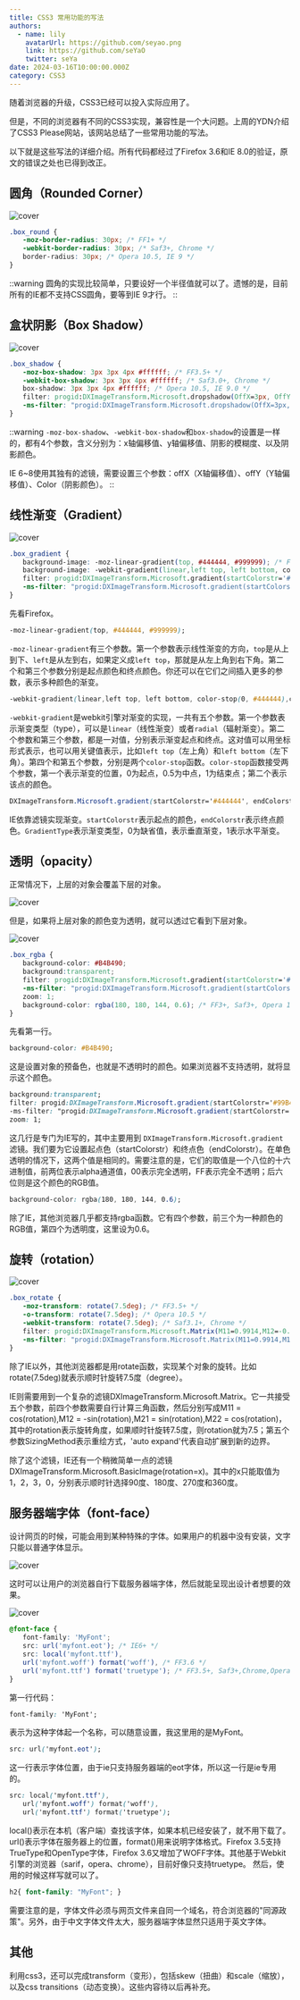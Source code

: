 ```yaml
---
title: CSS3 常用功能的写法
authors:
  - name: lily
    avatarUrl: https://github.com/seyao.png
    link: https://github.com/seYaO
    twitter: seYa
date: 2024-03-16T10:00:00.000Z
category: CSS3
---
```


随着浏览器的升级，CSS3已经可以投入实际应用了。

但是，不同的浏览器有不同的CSS3实现，兼容性是一个大问题。上周的YDN介绍了CSS3 Please网站，该网站总结了一些常用功能的写法。

以下就是这些写法的详细介绍。所有代码都经过了Firefox 3.6和IE 8.0的验证，原文的错误之处也已得到改正。


## 圆角（Rounded Corner）

![cover](/images/blogs/cross-browser_css3_features/bg2010031501.png)

```css
.box_round {
　　-moz-border-radius: 30px; /* FF1+ */
　　-webkit-border-radius: 30px; /* Saf3+, Chrome */
　　border-radius: 30px; /* Opera 10.5, IE 9 */
}
```

::warning 
圆角的实现比较简单，只要设好一个半径值就可以了。遗憾的是，目前所有的IE都不支持CSS圆角，要等到IE 9才行。
::


## 盒状阴影（Box Shadow）

![cover](/images/blogs/cross-browser_css3_features/bg2010031502.png)

```css
.box_shadow {
　　-moz-box-shadow: 3px 3px 4px #ffffff; /* FF3.5+ */
　　-webkit-box-shadow: 3px 3px 4px #ffffff; /* Saf3.0+, Chrome */
　　box-shadow: 3px 3px 4px #ffffff; /* Opera 10.5, IE 9.0 */
　　filter: progid:DXImageTransform.Microsoft.dropshadow(OffX=3px, OffY=3px, Color='#ffffff'); /* IE6,IE7 */
　　-ms-filter: "progid:DXImageTransform.Microsoft.dropshadow(OffX=3px, OffY=3px, Color='#ffffff')"; /* IE8 */
}
```

::warning
`-moz-box-shadow`、`-webkit-box-shadow`和`box-shadow`的设置是一样的，都有4个参数，含义分别为：x轴偏移值、y轴偏移值、阴影的模糊度、以及阴影颜色。

IE 6~8使用其独有的滤镜，需要设置三个参数：offX（X轴偏移值）、offY（Y轴偏移值）、Color（阴影颜色）。
::


## 线性渐变（Gradient）

![cover](/images/blogs/cross-browser_css3_features/bg2010031503.png)

```css
.box_gradient {
　　background-image: -moz-linear-gradient(top, #444444, #999999); /* FF3.6 */
　　background-image: -webkit-gradient(linear,left top, left bottom, color-stop(0, #444444),color-stop(1, #999999)); /* Saf4+, Chrome */
　　filter: progid:DXImageTransform.Microsoft.gradient(startColorstr='#444444', endColorstr='#999999', GradientType='0'); /* IE6,IE7 */
　　-ms-filter: "progid:DXImageTransform.Microsoft.gradient(startColorstr='#444444', endColorstr='#999999',GradientType='0')"; /* IE8 */
}
```

先看Firefox。

```css
-moz-linear-gradient(top, #444444, #999999);
```

`-moz-linear-gradient`有三个参数。第一个参数表示线性渐变的方向，`top`是从上到下、`left`是从左到右，如果定义成`left top`，那就是从左上角到右下角。第二个和第三个参数分别是起点颜色和终点颜色。你还可以在它们之间插入更多的参数，表示多种颜色的渐变。

```css
-webkit-gradient(linear,left top, left bottom, color-stop(0, #444444),color-stop(1, #999999));
```

`-webkit-gradient`是webkit引擎对渐变的实现，一共有五个参数。第一个参数表示渐变类型（type），可以是`linear`（线性渐变）或者`radial`（辐射渐变）。第二个参数和第三个参数，都是一对值，分别表示渐变起点和终点。这对值可以用坐标形式表示，也可以用关键值表示，比如`left top`（左上角）和`left bottom`（左下角）。第四个和第五个参数，分别是两个`color-stop`函数。`color-stop`函数接受两个参数，第一个表示渐变的位置，0为起点，0.5为中点，1为结束点；第二个表示该点的颜色。

```css
DXImageTransform.Microsoft.gradient(startColorstr='#444444', endColorstr='#999999', GradientType='0');
```

IE依靠滤镜实现渐变。`startColorstr`表示起点的颜色，`endColorstr`表示终点颜色。`GradientType`表示渐变类型，0为缺省值，表示垂直渐变，1表示水平渐变。


## 透明（opacity）

正常情况下，上层的对象会覆盖下层的对象。

![cover](/images/blogs/cross-browser_css3_features/bg2010031504.png)

但是，如果将上层对象的颜色变为透明，就可以透过它看到下层对象。

![cover](/images/blogs/cross-browser_css3_features/bg2010031505.png)

```css
.box_rgba {
　　background-color: #B4B490;
　　background:transparent;
　　filter: progid:DXImageTransform.Microsoft.gradient(startColorstr='#99B4B490',endColorstr='#99B4B490'); /* IE6,IE7 */
　　-ms-filter: "progid:DXImageTransform.Microsoft.gradient(startColorstr='#99B4B490',endColorstr='#99B4B490')"; /* IE8 */
　　zoom: 1;
　　background-color: rgba(180, 180, 144, 0.6); /* FF3+, Saf3+, Opera 10.10+, Chrome */
}
```

先看第一行。

```css
background-color: #B4B490;
```

这是设置对象的预备色，也就是不透明时的颜色。如果浏览器不支持透明，就将显示这个颜色。

```css
background:transparent;
filter: progid:DXImageTransform.Microsoft.gradient(startColorstr='#99B4B490',endColorstr='#99B4B490'); /* IE6,IE7 */
-ms-filter: "progid:DXImageTransform.Microsoft.gradient(startColorstr='#99B4B490',endColorstr='#99B4B490')"; /* IE8 */
zoom: 1;
```

这几行是专门为IE写的，其中主要用到 `DXImageTransform.Microsoft.gradient`滤镜。我们要为它设置起点色（startColorstr）和终点色（endColorstr）。在单色透明的情况下，这两个值是相同的。需要注意的是，它们的取值是一个八位的十六进制值，前两位表示alpha通道值，00表示完全透明，FF表示完全不透明；后六位则是这个颜色的RGB值。

```css
background-color: rgba(180, 180, 144, 0.6);
```

除了IE，其他浏览器几乎都支持rgba函数。它有四个参数，前三个为一种颜色的RGB值，第四个为透明度，这里设为0.6。

## 旋转（rotation）

![cover](/images/blogs/cross-browser_css3_features/bg2010031506.png)

```css
.box_rotate {
　　-moz-transform: rotate(7.5deg); /* FF3.5+ */
　　-o-transform: rotate(7.5deg); /* Opera 10.5 */
　　-webkit-transform: rotate(7.5deg); /* Saf3.1+, Chrome */
　　filter: progid:DXImageTransform.Microsoft.Matrix(M11=0.9914,M12=-0.1305,M21=0.1305,M22=0.9914,SizingMethod='auto expand');
　　-ms-filter: "progid:DXImageTransform.Microsoft.Matrix(M11=0.9914,M12=-0.1305,M21=0.1305,M22=0.9914,SizingMethod='auto expand')"; /* IE8 */
}
```

除了IE以外，其他浏览器都是用rotate函数，实现某个对象的旋转。比如rotate(7.5deg)就表示顺时针旋转7.5度（degree）。

IE则需要用到一个复杂的滤镜DXImageTransform.Microsoft.Matrix。它一共接受五个参数，前四个参数需要自行计算三角函数，然后分别写成M11 = cos(rotation),M12 = -sin(rotation),M21 = sin(rotation),M22 = cos(rotation)，其中的rotation表示旋转角度，如果顺时针旋转7.5度，则rotation就为7.5；第五个参数SizingMethod表示重绘方式，'auto expand'代表自动扩展到新的边界。

除了这个滤镜，IE还有一个稍微简单一点的滤镜DXImageTransform.Microsoft.BasicImage(rotation=x)。其中的x只能取值为1，2，3，0，分别表示顺时针选择90度、180度、270度和360度。

## 服务器端字体（font-face）

设计网页的时候，可能会用到某种特殊的字体。如果用户的机器中没有安装，文字只能以普通字体显示。

![cover](/images/blogs/cross-browser_css3_features/bg2010031507.png)

这时可以让用户的浏览器自行下载服务器端字体，然后就能呈现出设计者想要的效果。

![cover](/images/blogs/cross-browser_css3_features/bg2010031508.png)

```css
@font-face {
　　font-family: 'MyFont';
　　src: url('myfont.eot'); /* IE6+ */
　　src: local('myfont.ttf'),
　　url('myfont.woff') format('woff'), /* FF3.6 */
　　url('myfont.ttf') format('truetype'); /* FF3.5+, Saf3+,Chrome,Opera10+ */
}
```

第一行代码：

```css
font-family: 'MyFont';
```

表示为这种字体起一个名称，可以随意设置，我这里用的是MyFont。

```css
src: url('myfont.eot');
```

这一行表示字体位置，由于ie只支持服务器端的eot字体，所以这一行是ie专用的。

```css
src: local('myfont.ttf'),
　　url('myfont.woff') format('woff'),
　　url('myfont.ttf') format('truetype');
```

local()表示在本机（客户端）查找该字体，如果本机已经安装了，就不用下载了。url()表示字体在服务器上的位置，format()用来说明字体格式。Firefox 3.5支持TrueType和OpenType字体，Firefox 3.6又增加了WOFF字体。其他基于Webkit引擎的浏览器（sarif，opera、chrome），目前好像只支持truetype。
然后，使用的时候这样写就可以了。

```css
h2{ font-family: "MyFont"; }
```

需要注意的是，字体文件必须与网页文件来自同一个域名，符合浏览器的"同源政策"。另外，由于中文字体文件太大，服务器端字体显然只适用于英文字体。

## 其他

利用css3，还可以完成transform（变形），包括skew（扭曲）和scale（缩放），以及css transitions（动态变换）。这些内容待以后再补充。